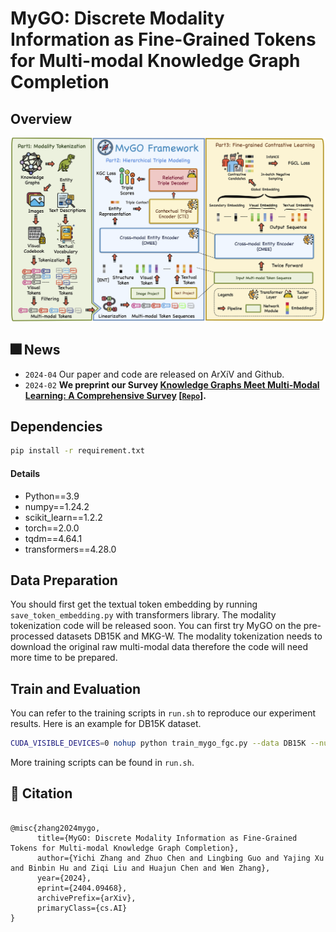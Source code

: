 # MyGO: Discrete Modality Information as Fine-Grained Tokens for Multi-modal Knowledge Graph Completion

## Overview
![model](resource/model.png)

## 🎆 News
- `2024-04` Our paper and code are released on ArXiV and Github.
- `2024-02` **We preprint our Survey [Knowledge Graphs Meet Multi-Modal Learning: A Comprehensive Survey](http://arxiv.org/abs/2402.05391)  [[`Repo`](https://github.com/zjukg/KG-MM-Survey)].**



## Dependencies
```bash
pip install -r requirement.txt
```

#### Details
- Python==3.9
- numpy==1.24.2
- scikit_learn==1.2.2
- torch==2.0.0
- tqdm==4.64.1
- transformers==4.28.0


## Data Preparation
You should first get the textual token embedding by running `save_token_embedding.py` with transformers library. The modality tokenization code will be released soon. You can first try MyGO on the pre-processed datasets DB15K and MKG-W. The modality tokenization needs to download the original raw multi-modal data therefore the code will need more time to be prepared.

## Train and Evaluation
You can refer to the training scripts in `run.sh` to reproduce our experiment results. Here is an example for DB15K dataset.

```bash
CUDA_VISIBLE_DEVICES=0 nohup python train_mygo_fgc.py --data DB15K --num_epoch 1500 --hidden_dim 1024 --lr 1e-3 --dim 256 --max_vis_token 8 --max_txt_token 4 --num_head 2 --emb_dropout 0.6 --vis_dropout 0.3 --txt_dropout 0.1 --num_layer_dec 1 --mu 0.01 > log.txt &
```

More training scripts can be found in `run.sh`.

## 🤝 Citation
```bigquery

@misc{zhang2024mygo,
      title={MyGO: Discrete Modality Information as Fine-Grained Tokens for Multi-modal Knowledge Graph Completion}, 
      author={Yichi Zhang and Zhuo Chen and Lingbing Guo and Yajing Xu and Binbin Hu and Ziqi Liu and Huajun Chen and Wen Zhang},
      year={2024},
      eprint={2404.09468},
      archivePrefix={arXiv},
      primaryClass={cs.AI}
}

```